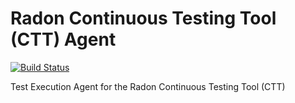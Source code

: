 # Radon Continuous Testing Tool (CTT) Agent

[![Build Status](https://travis-ci.com/UST-CTT/radon-ctt-agent.svg?branch=master)](https://travis-ci.com/UST-CTT/radon-ctt-agent)

Test Execution Agent for the Radon Continuous Testing Tool (CTT)
